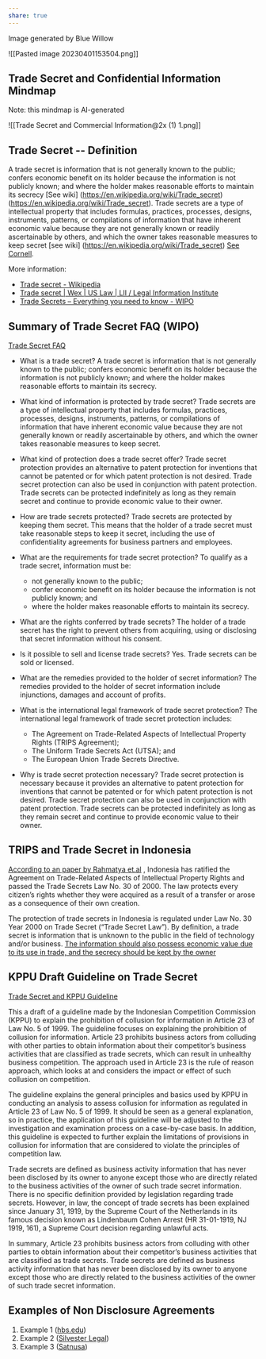 ```yaml
---
share: true
---
```


Image generated by Blue Willow

![[Pasted image 20230401153504.png]]





## Trade Secret and Confidential Information Mindmap 

Note: this mindmap is AI-generated

![[Trade Secret and Commercial Information@2x (1) 1.png]]


## Trade Secret -- Definition

A trade secret is information that is not generally known to the public; confers economic benefit on its holder because the information is not publicly known; and where the holder makes reasonable efforts to maintain its secrecy [See wiki] (https://en.wikipedia.org/wiki/Trade_secret)(https://en.wikipedia.org/wiki/Trade_secret). Trade secrets are a type of intellectual property that includes formulas, practices, processes, designs, instruments, patterns, or compilations of information that have inherent economic value because they are not generally known or readily ascertainable by others, and which the owner takes reasonable measures to keep secret [see wiki] (https://en.wikipedia.org/wiki/Trade_secret) [See Cornell](https://www.law.cornell.edu/wex/trade_secret).

More information:

-   [Trade secret - Wikipedia](https://en.wikipedia.org/wiki/Trade_secret)
-   [Trade secret | Wex | US Law | LII / Legal Information Institute](https://www.law.cornell.edu/wex/trade_secret)
-   [Trade Secrets – Everything you need to know - WIPO](https://www.wipo.int/tradesecrets/en/)


## Summary of Trade Secret FAQ (WIPO)

[Trade Secret FAQ](https://www.wipo.int/tradesecrets/en/tradesecrets_faqs.html)

- What is a trade secret? A trade secret is information that is not generally known to the public; confers economic benefit on its holder because the information is not publicly known; and where the holder makes reasonable efforts to maintain its secrecy.

- What kind of information is protected by trade secret? Trade secrets are a type of intellectual property that includes formulas, practices, processes, designs, instruments, patterns, or compilations of information that have inherent economic value because they are not generally known or readily ascertainable by others, and which the owner takes reasonable measures to keep secret.
  
- What kind of protection does a trade secret offer? Trade secret protection provides an alternative to patent protection for inventions that cannot be patented or for which patent protection is not desired. Trade secret protection can also be used in conjunction with patent protection. Trade secrets can be protected indefinitely as long as they remain secret and continue to provide economic value to their owner.
- How are trade secrets protected? Trade secrets are protected by keeping them secret. This means that the holder of a trade secret must take reasonable steps to keep it secret, including the use of confidentiality agreements for business partners and employees.

- What are the requirements for trade secret protection? To qualify as a trade secret, information must be:
    
    -   not generally known to the public;
    -   confer economic benefit on its holder because the information is not publicly known; and
    -   where the holder makes reasonable efforts to maintain its secrecy.



- What are the rights conferred by trade secrets? The holder of a trade secret has the right to prevent others from acquiring, using or disclosing that secret information without his consent.
  
- Is it possible to sell and license trade secrets? Yes. Trade secrets can be sold or licensed.
   
- What are the remedies provided to the holder of secret information? The remedies provided to the holder of secret information include injunctions, damages and account of profits.

- What is the international legal framework of trade secret protection? The international legal framework of trade secret protection includes:
    
    -   The Agreement on Trade-Related Aspects of Intellectual Property Rights (TRIPS Agreement);
    -   The Uniform Trade Secrets Act (UTSA); and
    -   The European Union Trade Secrets Directive.



- Why is trade secret protection necessary? Trade secret protection is necessary because it provides an alternative to patent protection for inventions that cannot be patented or for which patent protection is not desired. Trade secret protection can also be used in conjunction with patent protection. Trade secrets can be protected indefinitely as long as they remain secret and continue to provide economic value to their owner.


## TRIPS and Trade Secret in Indonesia


[According to an paper by Rahmatya et.al](https://ojs.uph.edu/index.php/Anthology/article/view/6700) , Indonesia has ratified the Agreement on Trade-Related Aspects of Intellectual Property Rights and passed the Trade Secrets Law No. 30 of 2000. The law protects every citizen’s rights whether they were acquired as a result of a transfer or arose as a consequence of their own creation.

The protection of trade secrets in Indonesia is regulated under Law No. 30 Year 2000 on Trade Secret (“Trade Secret Law”). By definition, a trade secret is information that is unknown to the public in the field of technology and/or business. [The information should also possess economic value due to its use in trade, and the secrecy should be kept by the owner](https://affa.co.id/global/2020/02/08/trade-secret-scope-protection-indonesia/) 


## KPPU Draft Guideline on Trade Secret

[Trade Secret and KPPU Guideline](https://www.kppu.go.id/id/wp-content/uploads/2012/01/UPLOAD-Draft-Pasal-23_Rahasia-Perusahaan-Clean-19.01.2012.pdf)

This a draft of a guideline made by the Indonesian Competition Commission (KPPU) to explain the prohibition of collusion for information in Article 23 of Law No. 5 of 1999. The guideline focuses on explaining the prohibition of collusion for information. Article 23 prohibits business actors from colluding with other parties to obtain information about their competitor’s business activities that are classified as trade secrets, which can result in unhealthy business competition. The approach used in Article 23 is the rule of reason approach, which looks at and considers the impact or effect of such collusion on competition.

The guideline explains the general principles and basics used by KPPU in conducting an analysis to assess collusion for information as regulated in Article 23 of Law No. 5 of 1999. It should be seen as a general explanation, so in practice, the application of this guideline will be adjusted to the investigation and examination process on a case-by-case basis. In addition, this guideline is expected to further explain the limitations of provisions in collusion for information that are considered to violate the principles of competition law.

Trade secrets are defined as business activity information that has never been disclosed by its owner to anyone except those who are directly related to the business activities of the owner of such trade secret information. There is no specific definition provided by legislation regarding trade secrets. However, in law, the concept of trade secrets has been explained since January 31, 1919, by the Supreme Court of the Netherlands in its famous decision known as Lindenbaum Cohen Arrest (HR 31-01-1919, NJ 1919, 161), a Supreme Court decision regarding unlawful acts.

In summary, Article 23 prohibits business actors from colluding with other parties to obtain information about their competitor’s business activities that are classified as trade secrets. Trade secrets are defined as business activity information that has never been disclosed by its owner to anyone except those who are directly related to the business activities of the owner of such trade secret information.

## Examples of Non Disclosure Agreements

1. Example 1 ([hbs.edu](https://view.officeapps.live.com/op/view.aspx?src=https%3A%2F%2Fwww.hbs.edu%2Fnewventurecompetition%2FDocuments%2FNondisclosure%2520Agreement.docx%23%3A~%3Atext%3DTHIS%2520AGREEMENT%2520(the%2520%2522Agreement%25E2%2580%259D%2Cthe%2520%25E2%2580%259CReceiving%2520Party%25E2%2580%259D).&wdOrigin=BROWSELINK))
2. Example 2 ([Silvester Legal]())
3. Example 3 ([Satnusa](https://www.satnusa.com/data/download/nda.pdf))

